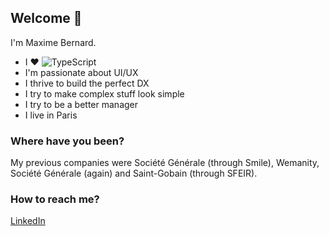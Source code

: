 ## Welcome 👋

I'm Maxime Bernard. 

- I ❤️ ![TypeScript](https://img.shields.io/badge/typescript-%23007ACC.svg?style=for-the-badge&logo=typescript&logoColor=white)
- I'm passionate about UI/UX
- I thrive to build the perfect DX
- I try to make complex stuff look simple
- I try to be a better manager
- I live in Paris 

### Where have you been?
My previous companies were Société Générale (through Smile), Wemanity, Société Générale (again) and Saint-Gobain (through SFEIR).

### How to reach me?
[LinkedIn](https://www.linkedin.com/in/mbpro)

<!--
**MaximeBernard/MaximeBernard** is a ✨ _special_ ✨ repository because its `README.md` (this file) appears on your GitHub profile.

Here are some ideas to get you started:

- 🔭 I’m currently working on ...
- 🌱 I’m currently learning ...
- 👯 I’m looking to collaborate on ...
- 🤔 I’m looking for help with ...
- 💬 Ask me about ...
- 📫 How to reach me: ...
- 😄 Pronouns: ...
- ⚡ Fun fact: ...
-->
